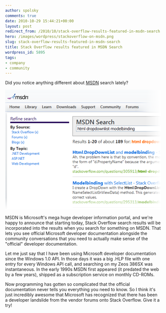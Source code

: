 ```yaml
---
author: spolsky
comments: true
date: 2010-10-29 15:44:21+00:00
layout: post
redirect_from: /2010/10/stack-overflow-results-featured-in-msdn-search
hero: /images/wordpress/stackoverflow-on-msdn.png
slug: stack-overflow-results-featured-in-msdn-search
title: Stack Overflow results featured in MSDN Search
wordpress_id: 5895
tags:
- company
- community
---
```


Did you notice anything different about [MSDN](http://msdn.microsoft.com/en-us/default.aspx) search lately?

[![Stack Overflow results on MSDN](/images/wordpress/stackoverflow-on-msdn.png)](/images/wordpress/stackoverflow-on-msdn.png)

MSDN is Microsoft's mega huge developer information portal, and we're happy to announce that starting today, Stack Overflow search results will be incorporated into the results when you search for something on MSDN. That lets you see official Microsoft developer documentation alongside the community conversations that you need to actually make sense of the "official" developer documentation.

Let me just say that I have been using Microsoft developer documentation since the Windows 1.0 API. In those days it was a big .HLP file with one entry for every Windows API call, and searching on my Zeos 386SX was instantaneous. In the early 1990s MSDN first appeared (it predated the web by a few years), shipped as a subscription service on monthly CD-ROMs.

Now programming has gotten so complicated that the official documentation never tells you everything you need to know. So I think it's just incredibly awesome that Microsoft has recognized that there has been a developer landslide from the vendor forums onto Stack Overflow. Give it a try!


